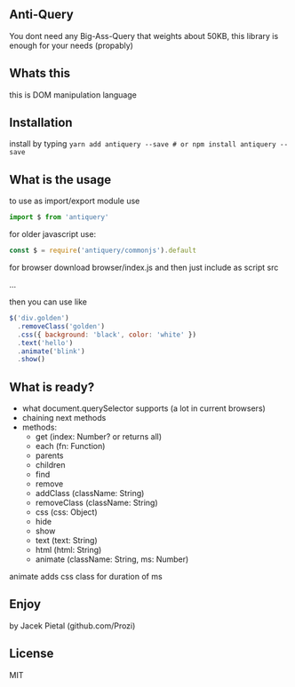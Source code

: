 ## Anti-Query

You dont need any Big-Ass-Query that weights about 50KB, this library is enough for your needs (propably)

## Whats this

this is DOM manipulation language

## Installation

install by typing `yarn add antiquery --save # or npm install antiquery --save`

## What is the usage

to use as import/export module use

```javascript
import $ from 'antiquery'
```

for older javascript use:
```javascript
const $ = require('antiquery/commonjs').default
```

for browser download browser/index.js and then just include as script src

...

then you can use like

```javascript
$('div.golden')
  .removeClass('golden')
  .css({ background: 'black', color: 'white' })
  .text('hello')
  .animate('blink')
  .show()
```

## What is ready?

* what document.querySelector supports (a lot in current browsers)
* chaining next methods
* methods:
  * get (index: Number? or returns all)
  * each (fn: Function)
  * parents
  * children
  * find
  * remove
  * addClass (className: String)
  * removeClass (className: String)
  * css (css: Object)
  * hide
  * show
  * text (text: String)
  * html (html: String)
  * animate (className: String, ms: Number)

animate adds css class for duration of ms

## Enjoy

by Jacek Pietal (github.com/Prozi)

## License

MIT
